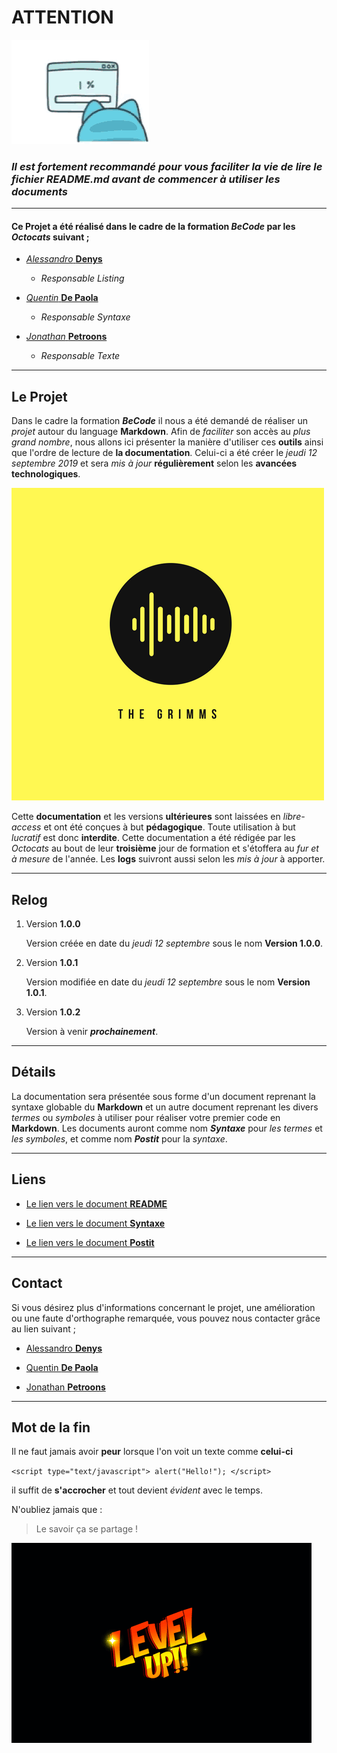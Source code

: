  # ATTENTION
 ![angry cat](tenor.gif)
### *Il est fortement recommandé pour vous faciliter la vie de lire le fichier README.md avant de commencer à utiliser les documents*

********************************

#### Ce **Projet** a été réalisé dans le cadre de la formation __*BeCode*__ par les *Octocats* suivant ;

* [*Alessandro* **Denys**](https://github.com/alessdenys)
    * _Responsable Listing_
        
* [*Quentin* **De Paola**](https://github.com/quendepa)
    * _Responsable Syntaxe_

* [*Jonathan* **Petroons**](https://github.com/petroons-jonathan)
    * _Responsable Texte_

********************************

## **Le Projet**

Dans le cadre la formation __*BeCode*__ il nous a été demandé de réaliser un *projet* autour du language **Markdown**. Afin de *faciliter* son accès au *plus grand nombre*, nous allons ici présenter la manière d'utiliser ces **outils** ainsi que l'ordre de lecture de **la documentation**. Celui-ci a été créer le *jeudi 12 septembre 2019* et sera *mis à jour* **régulièrement** selon les **avancées technologiques**.

![Logo](logo.png)

Cette **documentation** et les versions **ultérieures** sont laissées en *libre-access* et ont été conçues à but **pédagogique**. Toute utilisation à but *lucratif* est donc **interdite**. Cette documentation a été rédigée par les *Octocats* au bout de leur **troisième** jour de formation et s'étoffera au *fur et à mesure* de l'année. Les **logs** suivront aussi selon les *mis à jour* à apporter.

********************************

## **Relog**

1. Version **1.0.0**

    Version créée en date du *jeudi 12 septembre* sous le nom **Version 1.0.0**.
1. Version **1.0.1**

    Version modifiée en date du *jeudi 12 septembre* sous le nom **Version 1.0.1**.
1. Version **1.0.2**

    Version à venir __*prochainement*__.

*********************************

## **Détails** 

La documentation sera présentée sous forme d'un document reprenant la syntaxe globable du **Markdown** et un autre document reprenant les divers *termes* ou *symboles* à utiliser pour réaliser votre premier code en **Markdown**. Les documents auront comme nom __*Syntaxe*__ pour *les termes* et *les symboles*, et comme nom __*Postit*__ pour la *syntaxe*.

*********************************

## **Liens**

* [Le lien vers le document **README**](https://github.com/petroons-jonathan/exercice-markdown/blob/master/README.md)

* [Le lien vers le document **Syntaxe**](https://github.com/petroons-jonathan/exercice-markdown/blob/syntaxe/syntaxe.md)

* [Le lien vers le document **Postit**]()


*********************************

## **Contact**

Si vous désirez plus d'informations concernant le projet, une amélioration ou une faute d'orthographe remarquée, vous pouvez nous contacter grâce au lien suivant ;

* [Alessandro **Denys**](https://github.com/alessdenys)
        
* [Quentin **De Paola**](https://github.com/quendepa)

* [Jonathan **Petroons**](https://github.com/petroons-jonathan)

**********************************

## **Mot de la fin**

Il ne faut jamais avoir **peur** lorsque l'on voit un texte comme **celui-ci**

`<script type="text/javascript">
    alert("Hello!");
</script>`

il suffit de **s'accrocher** et tout devient *évident* avec le temps.

N'oubliez jamais que :

>Le savoir ça
>se partage !

![Level up](tenor1.gif)









